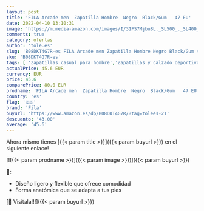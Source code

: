 ```yaml
---
layout: post
title: 'FILA Arcade men  Zapatilla Hombre  Negro  Black/Gum   47 EU'
date: 2022-04-10 13:10:31
image: 'https://m.media-amazon.com/images/I/31FS7Mjbu8L._SL500_._SL400_.jpg'
comments: true
category: ofertas
author: 'tole.es'
slug: 'B08DKT4G7R-es FILA Arcade men Zapatilla Hombre Negro Black/Gum 47 EU'
sku: 'B08DKT4G7R-es'
tags: [ 'Zapatillas casual para hombre','Zapatillas y calzado deportivo para hombre','Zapatos','Zapatos para hombre','Zapatos y complementos','fila','zapatilla', ]
actualPrice: 45.6 EUR
currency: EUR
price: 45.6
comparePrice: 80.0 EUR
prodname: 'FILA Arcade men  Zapatilla Hombre  Negro  Black/Gum   47 EU'
country: 'es'
flag: '🇪🇸'
brand: 'Fila'
buyurl: 'https://www.amazon.es/dp/B08DKT4G7R/?tag=tolees-21'
descuento: '43.00'
average: '45.6'
---
```


Ahora mismo tienes [{{< param title >}}]({{< param buyurl >}}) en el siguiente enlace!

[![{{< param prodname >}}]({{< param image >}})]({{< param buyurl >}})

🔎:

- Diseño ligero y flexible que ofrece comodidad
- Forma anatómica que se adapta a tus pies

[🛒 Visítala!!!]({{< param buyurl >}})
